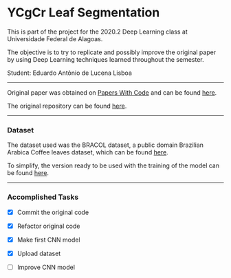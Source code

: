# YCgCr Leaf Segmentation
This is part of the project for the 2020.2 Deep Learning class at Universidade Federal de Alagoas.

The objective is to try to replicate and possibly improve the original paper by using Deep Learning techniques learned throughout the semester.

Student: Eduardo Antônio de Lucena Lisboa

---

Original paper was obtained on [Papers With Code][pwc] and can be found [here][original_paper].

The original repository can be found [here][original_repository].

---
### Dataset
The dataset used was the BRACOL dataset, a public domain Brazilian Arabica Coffee leaves dataset, which can be found [here][BRACOL_dataset].

To simplify, the version ready to be used with the training of the model can be found [here][drive_dataset].

---

### Accomplished Tasks
- [X] Commit the original code
- [X] Refactor original code
- [X] Make first CNN model
- [X] Upload dataset
- [ ] Improve CNN model


[pwc]: https://paperswithcode.com
[original_paper]: https://paperswithcode.com/paper/a-smartphone-application-to-detection-and
[original_repository]: https://github.com/FrexG/ycgcr_leaf_segmentation
[BRACOL_dataset]: https://data.mendeley.com/datasets/yy2k5y8mxg/1
[drive_dataset]: https://drive.google.com/file/d/1-L_L6BWnu-1szQvsKBoMz18K64-_iAGV/view?usp=sharing
